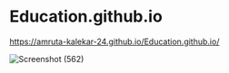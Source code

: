 # Education.github.io
https://amruta-kalekar-24.github.io/Education.github.io/

![Screenshot (562)](https://user-images.githubusercontent.com/97938514/230545676-85803cd8-4e60-4342-a435-2ce74412ed4c.png)
